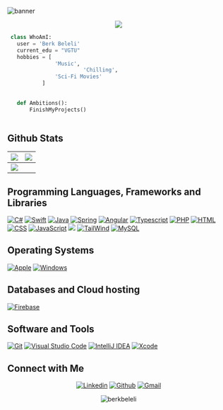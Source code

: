![banner](https://user-images.githubusercontent.com/44535117/199995140-30ec2bfc-738c-4515-a2b6-a5d046e55d02.png)

<p align="center">
	<img src="https://readme-typing-svg.herokuapp.com?color=0d8eceF&size=30&center=true&vCenter=true&width=550&height=70&lines=Hey+There,+I'm+Berk+Beleli;I+Love+Programming;Software+Engineer;Loves+To+Build+Projects;A+Problem+Solver;"></p>



 ```python
  class WhoAmI:
    user = 'Berk Beleli'
	current_edu = "VGTU"
	hobbies = [
				'Music',
                         'Chilling',
				'Sci-Fi Movies'
			]
	
	
	def Ambitions():
		FinishMyProjects()
	
 ```
 
 ## Github Stats

<img src="https://github-readme-stats.vercel.app/api?username=berkbeleli&&show_icons=true&count_private=true&theme=github_dark">|<img src="https://github-readme-streak-stats.herokuapp.com/?user=jaydeep-yadav&theme=blueberry_duo"/>
|---|---|
<img src="https://github-readme-stats.vercel.app/api/top-langs/?username=berkbeleli&layout=compact&theme=github_dark"/>|

## Programming Languages, Frameworks and Libraries

<p>
    <a href="#"><img alt="C#" src="https://img.shields.io/badge/C%23-239120?style=for-the-badge&logo=c-sharp&logoColor=white"></a>
    <a href="#"><img alt="Swift" src="https://img.shields.io/badge/Swift-FA7343?style=for-the-badge&logo=swift&logoColor=white"></a>
     <a href="#"><img alt="Java" src="https://img.shields.io/badge/Java-323330?style=for-the-badge&logo=java&logoColor=F7DF1E"></a>
	 <a href="#"><img alt="Spring" src="https://img.shields.io/badge/Spring-6DB33F?style=for-the-badge&logo=spring&logoColor=white"></a>
    <a href="#"><img alt="Angular" src="https://img.shields.io/badge/Angular-DD0031?style=for-the-badge&logo=angular&logoColor=white"></a>
    <a href="#"><img alt="Typescript" src="https://img.shields.io/badge/TypeScript-007ACC?style=for-the-badge&logo=typescript&logoColor=white"></a>
      <a href="#"><img alt="PHP" src="https://img.shields.io/badge/PHP-777BB4?style=for-the-badge&logo=php&logoColor=white"></a>
    <a href="#"><img alt="HTML" src="https://img.shields.io/badge/HTML5-E34F26?style=for-the-badge&logo=html5&logoColor=white"></a>
       <a href="#"><img alt="CSS" src="https://img.shields.io/badge/CSS3-1572B6?style=for-the-badge&logo=css3&logoColor=white"></a>
    <a href="#"><img alt="JavaScript" src="https://img.shields.io/badge/JavaScript-323330?style=for-the-badge&logo=javascript&logoColor=F7DF1E"></a>
      <a href="#"><img src="https://img.shields.io/badge/Bootstrap-563D7C?style=for-the-badge&logo=bootstrap&logoColor=white"></a>
    <a href="#"><img alt="TailWind" src="https://img.shields.io/badge/Tailwind_CSS-38B2AC?style=for-the-badge&logo=tailwind-css&logoColor=white"></a>
     <a href="#"><img alt="MySQL" src="https://img.shields.io/badge/MySQL-00000F?style=for-the-badge&logo=mysql&logoColor=white"></a>
</p>

## Operating Systems
<p>
  <a href="#"><img alt="Apple" src="https://img.shields.io/badge/mac%20os-000000?style=for-the-badge&logo=apple&logoColor=white"></a>
  <a href="#"><img alt="Windows" src="https://img.shields.io/badge/Windows-0078D6?style=for-the-badge&logo=windows&logoColor=white"></a>
</p>


## Databases and Cloud hosting

<p>
    <a href="#"><img alt="Firebase" src="https://img.shields.io/static/v1?style=for-the-badge&message=Firebase&color=222222&logo=Firebase&logoColor=FFCA28&label="></a>
</p> 

## Software and Tools
<p>

  <a href="#"><img alt="Git" src="https://img.shields.io/badge/GIT-E44C30?style=for-the-badge&logo=git&logoColor=white"></a>
  <a href="#"><img alt="Visual Studio Code" src="https://img.shields.io/badge/Visual_Studio_Code-0078D4?style=for-the-badge&logo=visual%20studio%20code&logoColor=white"></a>
	<a href="#"><img alt="IntelliJ IDEA" src="https://img.shields.io/badge/IntelliJ_IDEA-000000.svg?style=for-the-badge&logo=intellij-idea&logoColor=white"></a>
	<a href="#"><img alt="Xcode" src="https://img.shields.io/badge/Xcode-007ACC?style=for-the-badge&logo=Xcode&logoColor=white"></a>
</p>


## Connect with Me


<p align="center">
  <a href="https://www.linkedin.com/in/berkbeleli/"><img alt="Linkedin" title="Berk Beleli" src="https://img.shields.io/badge/LinkedIn-0077B5?style=for-the-badge&logo=linkedin&logoColor=white"></a>
  <a href="https://github.com/berkbeleli"><img alt="Github" title="Berk Beleli" src="https://img.shields.io/badge/GitHub-100000?style=for-the-badge&logo=github&logoColor=white"></a>
    <a href="mailto:berkbeleli@gmail.com"><img alt="Gmail" title="Berk Beleli Gmail" src="https://img.shields.io/badge/Gmail-D14836?style=for-the-badge&logo=gmail&logoColor=white"></a>
 </p>
 
 <p align="center">
 <img src="https://komarev.com/ghpvc/?username=berkbeleli&label=Profile%20views&color=0e75b6&style=flat" alt="berkbeleli" />
 </p>
